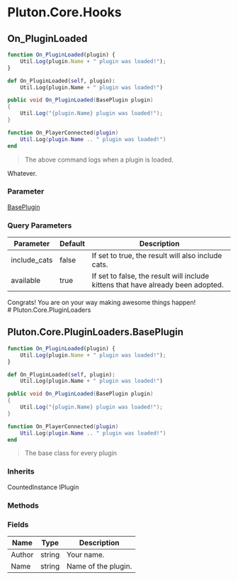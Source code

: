 # Pluton.Core.Hooks

## On_PluginLoaded

```javascript
function On_PluginLoaded(plugin) {
    Util.Log(plugin.Name + " plugin was loaded!");
}
```

```python
def On_PluginLoaded(self, plugin):
    Util.Log(plugin.Name + " plugin was loaded!")
```

```csharp
public void On_PluginLoaded(BasePlugin plugin)
{
    Util.Log("{plugin.Name} plugin was loaded!");
}
```

```lua
function On_PlayerConnected(plugin)
    Util.Log(plugin.Name .. " plugin was loaded!")
end
```

> The above command logs when a plugin is loaded.

Whatever.

### Parameter

<a href="#pluton-core-pluginloaders-baseplugin">BasePlugin</a>

### Query Parameters

Parameter | Default | Description
--------- | ------- | -----------
include_cats | false | If set to true, the result will also include cats.
available | true | If set to false, the result will include kittens that have already been adopted.

<aside class="success">
Congrats! You are on your way making awesome things happen!
</aside>
# Pluton.Core.PluginLoaders

## Pluton.Core.PluginLoaders.BasePlugin

```javascript
function On_PluginLoaded(plugin) {
    Util.Log(plugin.Name + " plugin was loaded!");
}
```

```python
def On_PluginLoaded(self, plugin):
    Util.Log(plugin.Name + " plugin was loaded!")
```

```csharp
public void On_PluginLoaded(BasePlugin plugin)
{
    Util.Log("{plugin.Name} plugin was loaded!");
}
```

```lua
function On_PlayerConnected(plugin)
    Util.Log(plugin.Name .. " plugin was loaded!")
end
```

> The base class for every plugin

### Inherits

CountedInstance
IPlugin

### Methods



### Fields

Name | Type | Description
-----|------|------------
Author | string | Your name.
Name | string | Name of the plugin.
